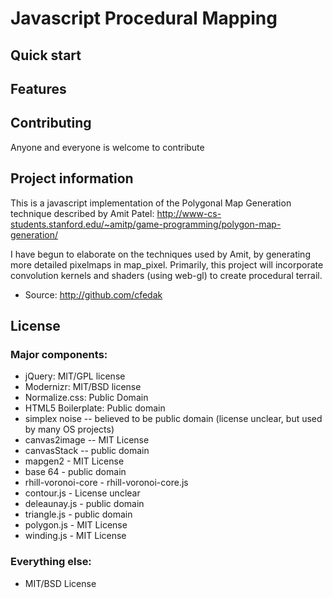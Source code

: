 # Javascript Procedural Mapping

## Quick start

## Features


## Contributing

Anyone and everyone is welcome to contribute


## Project information

This is a javascript implementation of the Polygonal Map Generation technique described by Amit Patel:
http://www-cs-students.stanford.edu/~amitp/game-programming/polygon-map-generation/

I have begun to elaborate on the techniques used by Amit, by generating more detailed pixelmaps in map_pixel.  Primarily,
this project will incorporate convolution kernels and shaders (using web-gl) to create procedural terrail.

* Source: http://github.com/cfedak

## License

### Major components:

* jQuery: MIT/GPL license
* Modernizr: MIT/BSD license
* Normalize.css: Public Domain
* HTML5 Boilerplate: Public domain
* simplex noise -- believed to be public domain (license unclear, but used by many OS projects)
* canvas2image -- MIT License
* canvasStack -- public domain
* mapgen2 - MIT License
* base 64 - public domain
* rhill-voronoi-core - rhill-voronoi-core.js
* contour.js - License unclear
* deleaunay.js - public domain
* triangle.js - public domain
* polygon.js - MIT License
* winding.js - MIT License

### Everything else:

* MIT/BSD License
